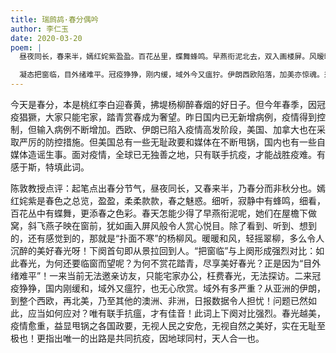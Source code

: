 ```yaml
---
title: 瑞鹧鸪·春分偶吟
author: 李仁玉
date: 2020-03-20
poem: |
  昼夜同长，春来半，嫣红姹紫盈盈。百花丛里，蝶舞蜂鸣。早燕衔泥北去，双入画楼屏。风暧暖，轻摇翠柳，尽醉芳尊。

  凝态把窗临，目外绪难平。冠疫狰狰，刚内缓，域外今又瘟狞。伊朗西欧陷落，加美亦惊魂。须联手，瘟神共抗，才有佳音！
---
```


今天是春分，本是桃红李白迎春黄，拂堤杨柳醉春烟的好日子。但今年春季，因冠疫猖獗，大家只能宅家，踏青赏春成为奢望。昨日国内已无新增病例，疫情得到控制，但输入病例不断增加。西欧、伊朗已陷入疫情高发阶段，美国、加拿大也在采取严厉的防控措施。但美国总有一些无耻政要和媒体在不断甩锅，国内也有一些自媒体造谣生事。面对疫情，全球已无独善之地，只有联手抗疫，才能战胜疫难。有感于斯，特填此词。

陈敦教授点评：起笔点出春分节气，昼夜同长，又春来半，乃春分而非秋分也。嫣红姹紫是春色之总览，盈盈，柔柔款款，春之魅惑。细听，寂静中有蜂鸣，细看，百花丛中有蝶舞，更添春之色彩。春天怎能少得了早燕衔泥呢，她们在屋檐下做窝，斜飞燕子映在窗前，犹如画入屏风般令人赏心悦目。除了看到、听到、想到的，还有感觉到的，那就是“扑面不寒”的杨柳风。暖暖和风，轻摇翠柳，多么令人沉醉的美好春光呀！下阕首句即从景拉回到人。“把窗临”与上阕形成强烈对比：如此春光，为何还要临窗而望呢？为何不赏花踏青，尽享美好春光？正是因为“目外绪难平”！一来当前无法邀亲访友，只能宅家办公，枉费春光，无法探访。二来冠疫狰狰，国内刚缓和，域外又瘟狞，也无心欣赏。域外有多严重？从亚洲的伊朗，到整个西欧，再北美，乃至其他的澳洲、非洲，日报数据令人担忧！问题已然如此，应当如何应对？唯有联手抗瘟，才有佳音！此词上下阕对比强烈。春光越美，疫情愈重，益显甩锅之各国政要，无视人民之安危，无视自然之美好，实在无耻至极也！更指出唯一的出路是共同抗疫，因地球同村，天人合一也。
